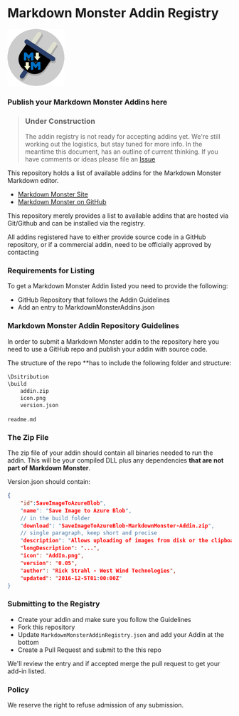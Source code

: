 # Markdown Monster Addin Registry

![](./MarkdownMonsterAddins_Icon.png)

### Publish your Markdown Monster Addins here

> ### Under Construction
> The addin registry is not ready for accepting addins yet. We're still working out the logistics, but stay tuned for more info. In the meantime this document, has an outline of current thinking. If you have comments or ideas please file an [Issue](https://github.com/RickStrahl/MarkdownMonsterAddinsRegistry/issues)

This repository holds a list of available addins for the Markdown Monster Markdown editor.

* [Markdown Monster Site](http://markdownmonster.west-wind.com)
* [Markdown Monster on GitHub](https://github.com/RickStrahl/MarkdownMonster)

This repository merely provides a list to available addins that are hosted via Git/Github and can be installed via the registry.

All addins registered have to either provide source code in a GitHub repository, or if a commercial addin, need to be officially approved by contacting 

### Requirements for Listing
To get a Markdown Monster Addin listed you need to provide the following:

* GitHub Repository that follows the Addin Guidelines
* Add an entry to MarkdownMonsterAddins.json


### Markdown Monster Addin Repository Guidelines
In order to submit a Markdown Monster addin to the repository here you need to use a GitHub repo and publish your addin with source code. 

The structure of the repo **has to include the following folder and structure:

```
\Dsitribution
\build
    addin.zip   
    icon.png  
    version.json

readme.md 
```

### The Zip File
The zip file of your addin should contain all binaries needed to run the addin. This will be your compiled DLL plus any dependencies **that are not part of Markdown Monster**.

Version.json should contain:

```json
{
    "id":SaveImageToAzureBlob",
	"name": "Save Image to Azure Blob",
	// in the build folder
	"download": "SaveImageToAzureBlob-MarkdownMonster-Addin.zip",
	// single paragraph, keep short and precise
	"description": "Allows uploading of images from disk or the clipboard to Azure Blob Storage, and embedding the resulting URL as an image link into the current document."
	"longDescription": "...",
	"icon": "AddIn.png",
	"version": "0.05",
	"author": "Rick Strahl - West Wind Technologies",	
	"updated": "2016-12-5T01:00:00Z"
}  
```

### Submitting to the Registry
* Create your addin and make sure you follow the Guidelines
* Fork this repository
* Update `MarkdownMonsterAddinRegistry.json` and add your Addin at the bottom
* Create a Pull Request and submit to the this repo

We'll review the entry and if accepted merge the pull request to get your add-in listed.

### Policy
We reserve the right to refuse admission of any submission.